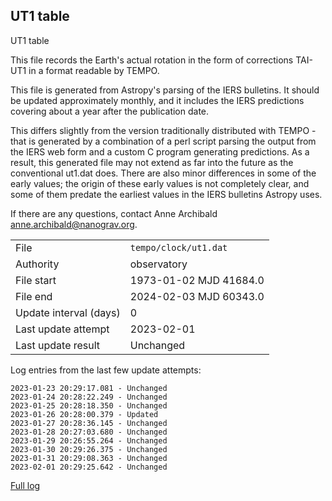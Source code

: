 
## UT1 table

UT1 table

This file records the Earth's actual rotation in the form of
corrections TAI-UT1 in a format readable by TEMPO.

This file is generated from Astropy's parsing of the IERS
bulletins. It should be updated approximately monthly, and it
includes the IERS predictions covering about a year after the
publication date.

This differs slightly from the version traditionally distributed
with TEMPO - that is generated by a combination of a perl script
parsing the output from the IERS web form and a custom C program
generating predictions. As a result, this generated file may not
extend as far into the future as the conventional ut1.dat does.
There are also minor differences in some of the early values; the
origin of these early values is not completely clear, and some of
them predate the earliest values in the IERS bulletins Astropy uses.

If there are any questions, contact Anne Archibald
<anne.archibald@nanograv.org>.

|     |     |
|:--- |:--- |
| File | `tempo/clock/ut1.dat` |
| Authority | observatory |
| File start | 1973-01-02 MJD 41684.0 |
| File end | 2024-02-03 MJD 60343.0 |
| Update interval (days) | 0 |
| Last update attempt | 2023-02-01 |
| Last update result | Unchanged |

Log entries from the last few update attempts:
```
2023-01-23 20:29:17.081 - Unchanged
2023-01-24 20:28:22.249 - Unchanged
2023-01-25 20:28:18.350 - Unchanged
2023-01-26 20:28:00.379 - Updated
2023-01-27 20:28:36.145 - Unchanged
2023-01-28 20:27:03.680 - Unchanged
2023-01-29 20:26:55.264 - Unchanged
2023-01-30 20:29:26.375 - Unchanged
2023-01-31 20:29:08.363 - Unchanged
2023-02-01 20:29:25.642 - Unchanged
```
[Full log](https://raw.githubusercontent.com/ipta/pulsar-clock-corrections/main/log/tempo/clock/ut1.dat.log)
